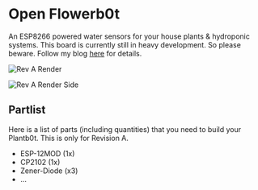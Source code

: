 # Open Flowerb0t

An ESP8266 powered water sensors for your house plants & hydroponic systems. This board is currently still in heavy development. So please beware. Follow my blog [here](https://spacekookie.de/blog/) for details.

![Rev A Render](https://raw.githubusercontent.com/spacekookie/open_plantb0t/master/renders/plantbot_RevA.png)

![Rev A Render Side](https://raw.githubusercontent.com/spacekookie/open_plantb0t/master/renders/plantbot_RevA_side.png)

## Partlist

Here is a list of parts (including quantities) that you need to build your Plantb0t. This is only for Revision A.

 - ESP-12MOD (1x)
 - CP2102 (1x)
 - Zener-Diode (x3)
 - ...
